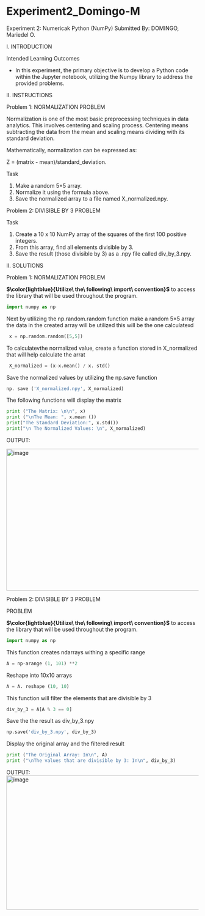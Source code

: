 # Experiment2_Domingo-M

Experiment 2: Numericak Python (NumPy)
Submitted By: DOMINGO, Mariedel O.

I. INTRODUCTION

Intended Learning Outcomes
- In this experiment, the primary objective is to develop a Python code within the Jupyter notebook, utilizing the Numpy library to address the provided problems.


II. INSTRUCTIONS

Problem 1: NORMALIZATION PROBLEM

Normalization is one of the most basic preprocessing techniques in data analytics. This involves centering and scaling process. Centering means subtracting the data from the mean and scaling means dividing with its standard deviation. 

Mathematically, normalization can be expressed as: 

Z = (matrix - mean)/standard_deviation. 

Task
1. Make a random 5×5 array.
2. Normalize it using the formula above.
3. Save the normalized array to a file named X_normalized.npy.

Problem 2: DIVISIBLE BY 3 PROBLEM

Task
1. Create a 10 x 10 NumPy array of the squares of the first 100 positive integers.
2. From this array, find all elements divisible by 3.
3. Save the result (those divisible by 3) as a .npy file called div_by_3.npy.

II. SOLUTIONS

Problem 1: NORMALIZATION PROBLEM

 **$\color{lightblue}{Utilize\ the\ following\ import\ convention}$** to access the library that will be used throughout the program.

```python
import numpy as np
```

Next by utilizing the np.random.random function make a random 5×5 array the data in the created array will be utilized this will be the one calculatexd


```python
 x = np.random.random([5,5])
```

To calculatevthe normalized value, create a function stored in X_normalized that will help calculate the arrat

```python
 X_normalized = (x-x.mean() / x. std()
```

Save the normalized values by utilizing the np.save function

```python
np. save ('X_normalized.npy', X_normalized) 
```


The following functions will display the matrix

```python
print ("The Matrix: \n\n", x)
print ("\nThe Mean: ", x.mean ())
print("The Standard Deviation:", x.std())
print("\n The Normalized Values: \n", X_normalized)
```

OUTPUT:

<img width="591" height="371" alt="image" src="https://github.com/user-attachments/assets/7fefb59b-fcc1-45ab-8853-821717ed04dc" />


Problem 2: DIVISIBLE BY 3 PROBLEM

PROBLEM

 **$\color{lightblue}{Utilize\ the\ following\ import\ convention}$** to access the library that will be used throughout the program.

```python
import numpy as np
```

This function creates ndarrays withing a specific range

```python
A = np-arange (1, 101) **2
```

Reshape into 10x10 arrays

```python
A = A. reshape (10, 10)
```

This function will filter the elements that are divisible by 3

```python
div_by_3 = A[A % 3 == 0]
```

Save the the result as div_by_3.npy 

```python
np.save('div_by_3.npy', div_by_3)
```

Display the original array and the filtered result 

```python
print ("The Original Array: In\n", A)
print ("\nThe values that are divisible by 3: In\n", div_by_3)
```

OUTPUT:
<img width="683" height="351" alt="image" src="https://github.com/user-attachments/assets/f6bb2ca9-4eae-4e1d-8a3e-67dd76a04bfc" />

